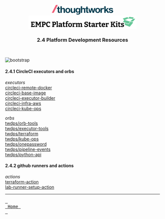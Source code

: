 <div align="center">
	<p>
		<img alt="Thoughtworks Logo" src="https://raw.githubusercontent.com/ThoughtWorks-DPS/static/master/thoughtworks_flamingo_wave.png?sanitize=true" width=200 />
    <br />
		<img alt="DPS Title" src="https://raw.githubusercontent.com/ThoughtWorks-DPS/static/master/EMPCPlatformStarterKitsImage.png?sanitize=true" width=350/>
	</p>
  <h3>2.4 Platform Development Resources</h3>
</div>
<br />

![bootstrap](https://img.shields.io/badge/document-EarlyDraft-yellow.svg?style=for-the-badge&logo=markdown)  

#### 2.4.1 CircleCI executors and orbs

_executors_  
[circleci-remote-docker](https://github.com/ThoughtWorks-DPS/circleci-remote-docker)  
[circleci-base-image](https://github.com/ThoughtWorks-DPS/circleci-base-iamge)  
[circleci-executor-builder](https://github.com/ThoughtWorks-DPS/circleci-executor-builder)  
[circleci-infra-aws](https://github.com/ThoughtWorks-DPS/circleci-infra-aws)  
[circleci-kube-ops](https://github.com/ThoughtWorks-DPS/circleci-kube-ops)  

_orbs_  
[twdps/orb-tools](https://github.com/ThoughtWorks-DPS/orb-tools)  
[twdps/executor-tools](https://github.com/ThoughtWorks-DPS/orb-executor-tools)  
[twdps/terraform](https://github.com/ThoughtWorks-DPS/orb-terraform)  
[twdps/kube-ops](https://github.com/ThoughtWorks-DPS/orb-kube-ops)  
[twdps/onepassword](https://github.com/ThoughtWorks-DPS/orb-onepassword)  
[twdps/pipeline-events](https://github.com/ThoughtWorks-DPS/orb-pipeline-events)  
[twdps/python-api](https://github.com/ThoughtWorks-DPS/orb-python-api) 

#### 2.4.2 github runners and actions  

_actions_  
[terraform-action](https://github.com/ThoughtWorks-DPS/terraform-action)  
[lab-runner-setup-action](https://github.com/ThoughtWorks-DPS/lab-runner-setup-action)  

<hr>  

[<kbd> <br> Home <br> </kbd>](../README.md)
